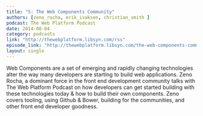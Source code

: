 ```yaml
---
title: "5: The Web Components Community"
authors: [zeno_rocha, erik_isaksen, christian_smith ]
podcast: The Web Platform Podcast
date: 2014-08-04
category: podcasts
link: "http://thewebplatform.libsyn.com/rss"
episode_link: "http://thewebplatform.libsyn.com/the-web-components-community-helpful-resources"
layout: single
---
```


Web Components are a set of emerging and rapidly changing technologies alter the way many developers are starting to
build web applications. Zeno Rocha, a dominant force in the front end development community talks with
The Web Platform Podcast on how developers can get started building with these technologies today & how to build their
own components. Zeno covers tooling, using Github & Bower, building for the communities, and other front end developer
goodness.
